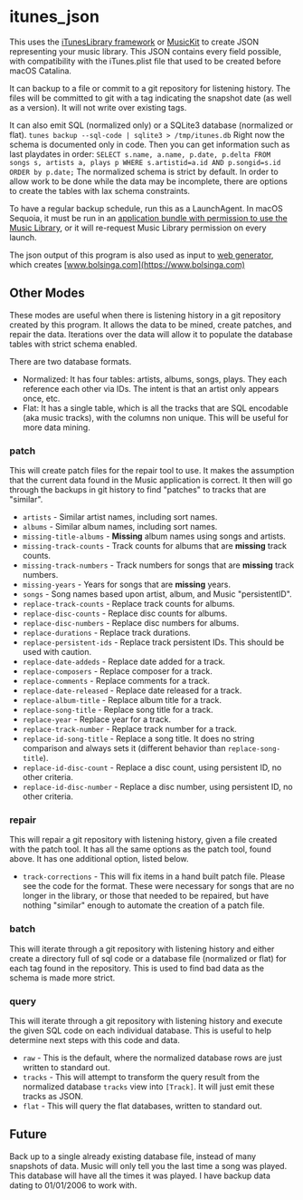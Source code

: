 # itunes_json
This uses the [iTunesLibrary framework](https://developer.apple.com/documentation/ituneslibrary) or [MusicKit](https://developer.apple.com/musickit/) to create JSON representing your music library. This JSON contains every field possible, with compatibility with the iTunes.plist file that used to be created before macOS Catalina.

It can backup to a file or commit to a git repository for listening history. The files will be committed to git with a tag indicating the snapshot date (as well as a version). It will not write over existing tags.

It can also emit SQL (normalized only) or a SQLite3 database (normalized or flat). `tunes backup --sql-code | sqlite3 > /tmp/itunes.db` Right now the schema is documented only in code. Then you can get information such as last playdates in order: `SELECT s.name, a.name, p.date, p.delta FROM songs s, artists a, plays p WHERE s.artistid=a.id AND p.songid=s.id ORDER by p.date;`
The normalized schema is strict by default. In order to allow work to be done while the data may be incomplete, there are options to create the tables with lax schema constraints.

To have a regular backup schedule, run this as a LaunchAgent. In macOS Sequoia, it must be run in an [application bundle with permission to use the Music Library](https://github.com/bolsinga/iTunesJson), or it will re-request Music Library permission on every launch.

The json output of this program is also used as input to [web generator](https://github.com/bolsinga/web_generator), which creates [www.bolsinga.com](https://www.bolsinga.com)

## Other Modes

These modes are useful when there is listening history in a git repository created by this program. It allows the data to be mined, create patches, and repair the data. Iterations over the data will allow it to populate the database tables with strict schema enabled.

There are two database formats.
- Normalized: It has four tables: artists, albums, songs, plays. They each reference each other via IDs. The intent is that an artist only appears once, etc.
- Flat: It has a single table, which is all the tracks that are SQL encodable (aka music tracks), with the columns non unique. This will be useful for more data mining.

### patch
This will create patch files for the repair tool to use. It makes the assumption that the current data found in the Music application is correct. It then will go through the backups in git history to find "patches" to tracks that are "similar".

- `artists` - Similar artist names, including sort names.
- `albums` - Similar album names, including sort names.
- `missing-title-albums` - **Missing** album names using songs and artists.
- `missing-track-counts` - Track counts for albums that are **missing** track counts.
- `missing-track-numbers` - Track numbers for songs that are **missing** track numbers.
- `missing-years` - Years for songs that are **missing** years.
- `songs` - Song names based upon artist, album, and Music "persistentID".
- `replace-track-counts` - Replace track counts for albums.
- `replace-disc-counts` - Replace disc counts for albums.
- `replace-disc-numbers` - Replace disc numbers for albums.
- `replace-durations` - Replace track durations.
- `replace-persistent-ids` - Replace track persistent IDs. This should be used with caution.
- `replace-date-addeds` - Replace date added for a track.
- `replace-composers` - Replace composer for a track.
- `replace-comments` - Replace comments for a track.
- `replace-date-released` - Replace date released for a track.
- `replace-album-title` - Replace album title for a track.
- `replace-song-title` - Replace song title for a track.
- `replace-year` - Replace year for a track.
- `replace-track-number` - Replace track number for a track.
- `replace-id-song-title` - Replace a song title. It does no string comparison and always sets it (different behavior than `replace-song-title`).
- `replace-id-disc-count` - Replace a disc count, using persistent ID, no other criteria.
- `replace-id-disc-number` - Replace a disc number, using persistent ID, no other criteria.

### repair
This will repair a git repository with listening history, given a file created with the patch tool. It has all the same options as the patch tool, found above. It has one additional option, listed below.

- `track-corrections` - This will fix items in a hand built patch file. Please see the code for the format. These were necessary for songs that are no longer in the library, or those that needed to be repaired, but have nothing "similar" enough to automate the creation of a patch file.

### batch
This will iterate through a git repository with listening history and either create a directory full of sql code or a database file (normalized or flat) for each tag found in the repository. This is used to find bad data as the schema is made more strict.

### query
This will iterate through a git repository with listening history and execute the given SQL code on each individual database. This is useful to help determine next steps with this code and data.

- `raw` - This is the default, where the normalized database rows are just written to standard out.
- `tracks` - This will attempt to transform the query result from the normalized database `tracks` view into `[Track]`. It will just emit these tracks as JSON.
- `flat` - This will query the flat databases, written to standard out.

## Future
Back up to a single already existing database file, instead of many snapshots of data. Music will only tell you the last time a song was played. This database will have all the times it was played. I have backup data dating to 01/01/2006 to work with.
